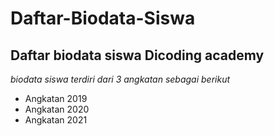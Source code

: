  Daftar-Biodata-Siswa
==
Daftar biodata siswa Dicoding academy
--
*biodata siswa terdiri dari 3 angkatan sebagai berikut*
- Angkatan 2019
- Angkatan 2020
- Angkatan 2021

